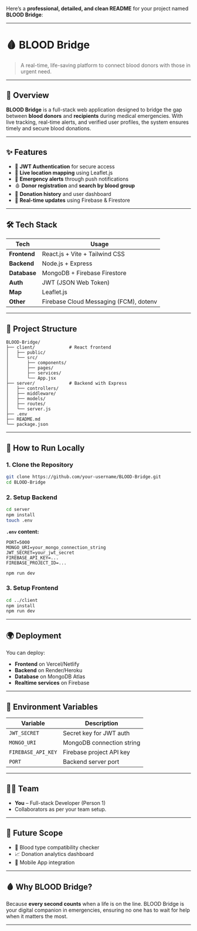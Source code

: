 Here’s a **professional, detailed, and clean README** for your project named **BLOOD Bridge**:

---

# 🩸 BLOOD Bridge

> A real-time, life-saving platform to connect blood donors with those in urgent need.

---

## 🚀 Overview

**BLOOD Bridge** is a full-stack web application designed to bridge the gap between **blood donors** and **recipients** during medical emergencies. With live tracking, real-time alerts, and verified user profiles, the system ensures timely and secure blood donations.

---

## ✨ Features

* 🔐 **JWT Authentication** for secure access
* 📍 **Live location mapping** using Leaflet.js
* 📣 **Emergency alerts** through push notifications
* 🩸 **Donor registration** and **search by blood group**
* 🧾 **Donation history** and user dashboard
* 📡 **Real-time updates** using Firebase & Firestore

---

## 🛠️ Tech Stack

| Tech         | Usage                                  |
| ------------ | -------------------------------------- |
| **Frontend** | React.js + Vite + Tailwind CSS         |
| **Backend**  | Node.js + Express                      |
| **Database** | MongoDB + Firebase Firestore           |
| **Auth**     | JWT (JSON Web Token)                   |
| **Map**      | Leaflet.js                             |
| **Other**    | Firebase Cloud Messaging (FCM), dotenv |

---

## 📂 Project Structure

```
BLOOD-Bridge/
├── client/             # React frontend
│   ├── public/
│   └── src/
│       ├── components/
│       ├── pages/
│       ├── services/
│       └── App.jsx
├── server/             # Backend with Express
│   ├── controllers/
│   ├── middleware/
│   ├── models/
│   ├── routes/
│   └── server.js
├── .env
├── README.md
└── package.json
```

---

## 🧪 How to Run Locally

### 1. Clone the Repository

```bash
git clone https://github.com/your-username/BLOOD-Bridge.git
cd BLOOD-Bridge
```

### 2. Setup Backend

```bash
cd server
npm install
touch .env
```

**`.env` content:**

```env
PORT=5000
MONGO_URI=your_mongo_connection_string
JWT_SECRET=your_jwt_secret
FIREBASE_API_KEY=...
FIREBASE_PROJECT_ID=...
```

```bash
npm run dev
```

### 3. Setup Frontend

```bash
cd ../client
npm install
npm run dev
```

---

## 🌍 Deployment

You can deploy:

* **Frontend** on Vercel/Netlify
* **Backend** on Render/Heroku
* **Database** on MongoDB Atlas
* **Realtime services** on Firebase

---

## 🔐 Environment Variables

| Variable           | Description               |
| ------------------ | ------------------------- |
| `JWT_SECRET`       | Secret key for JWT auth   |
| `MONGO_URI`        | MongoDB connection string |
| `FIREBASE_API_KEY` | Firebase project API key  |
| `PORT`             | Backend server port       |

---

## 🙋‍♀️ Team

* **You** – Full-stack Developer (Person 1)
* Collaborators as per your team setup.

---

## 📌 Future Scope

* 🧬 Blood type compatibility checker
* 📈 Donation analytics dashboard
* 📲 Mobile App integration

---

## 🩸 Why BLOOD Bridge?

Because **every second counts** when a life is on the line. BLOOD Bridge is your digital companion in emergencies, ensuring no one has to wait for help when it matters the most.

---